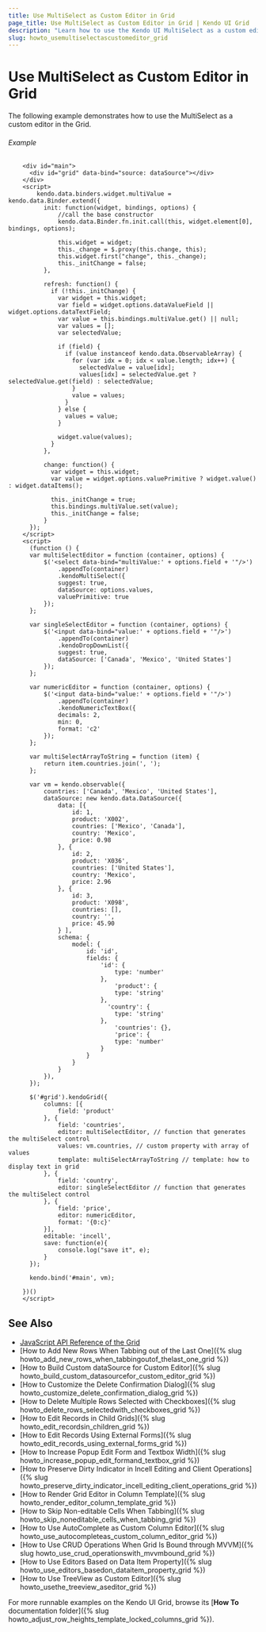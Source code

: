 ```yaml
---
title: Use MultiSelect as Custom Editor in Grid
page_title: Use MultiSelect as Custom Editor in Grid | Kendo UI Grid
description: "Learn how to use the Kendo UI MultiSelect as a custom editor in the Kendo UI Grid widget."
slug: howto_usemultiselectascustomeditor_grid
---
```


# Use MultiSelect as Custom Editor in Grid

The following example demonstrates how to use the MultiSelect as a custom editor in the Grid.

###### Example

```dojo
    <div id="main">
      <div id="grid" data-bind="source: dataSource"></div>
    </div>
    <script>
        kendo.data.binders.widget.multiValue = kendo.data.Binder.extend({
          init: function(widget, bindings, options) {
              //call the base constructor
              kendo.data.Binder.fn.init.call(this, widget.element[0], bindings, options);

              this.widget = widget;
              this._change = $.proxy(this.change, this);
              this.widget.first("change", this._change);
              this._initChange = false;
          },

          refresh: function() {
            if (!this._initChange) {
              var widget = this.widget;
              var field = widget.options.dataValueField || widget.options.dataTextField;
              var value = this.bindings.multiValue.get() || null;
              var values = [];
              var selectedValue;

              if (field) {
                if (value instanceof kendo.data.ObservableArray) {
                  for (var idx = 0; idx < value.length; idx++) {
                    selectedValue = value[idx];
                    values[idx] = selectedValue.get ? selectedValue.get(field) : selectedValue;
                  }
                  value = values;
                }
              } else {
                values = value;
              }

              widget.value(values);
            }
          },

          change: function() {
            var widget = this.widget;
            var value = widget.options.valuePrimitive ? widget.value() : widget.dataItems();

            this._initChange = true;
            this.bindings.multiValue.set(value);
            this._initChange = false;
          }
      });
    </script>
    <script>
      (function () {
      var multiSelectEditor = function (container, options) {
          $('<select data-bind="multiValue:' + options.field + '"/>')
              .appendTo(container)
              .kendoMultiSelect({
              suggest: true,
              dataSource: options.values,
              valuePrimitive: true
          });
      };

      var singleSelectEditor = function (container, options) {
          $('<input data-bind="value:' + options.field + '"/>')
              .appendTo(container)
              .kendoDropDownList({
              suggest: true,
              dataSource: ['Canada', 'Mexico', 'United States']
          });
      };

      var numericEditor = function (container, options) {
          $('<input data-bind="value:' + options.field + '"/>')
              .appendTo(container)
              .kendoNumericTextBox({
              decimals: 2,
              min: 0,
              format: 'c2'
          });
      };

      var multiSelectArrayToString = function (item) {
          return item.countries.join(', ');
      };

      var vm = kendo.observable({
          countries: ['Canada', 'Mexico', 'United States'],
          dataSource: new kendo.data.DataSource({
              data: [{
                  id: 1,
                  product: 'X002',
                  countries: ['Mexico', 'Canada'],
                  country: 'Mexico',
                  price: 0.98
              }, {
                  id: 2,
                  product: 'X036',
                  countries: ['United States'],
                  country: 'Mexico',
                  price: 2.96
              }, {
                  id: 3,
                  product: 'X098',
                  countries: [],
                  country: '',
                  price: 45.90
              } ],
              schema: {
                  model: {
                      id: 'id',
                      fields: {
                          'id': {
                              type: 'number'
                          },
                              'product': {
                              type: 'string'
                          },
                            'country': {
                              type: 'string'
                          },
                              'countries': {},
                              'price': {
                              type: 'number'
                          }
                      }
                  }
              }
          }),
      });

      $('#grid').kendoGrid({
          columns: [{
              field: 'product'
          }, {
              field: 'countries',
              editor: multiSelectEditor, // function that generates the multiSelect control
              values: vm.countries, // custom property with array of values
              template: multiSelectArrayToString // template: how to display text in grid
          }, {
              field: 'country',
              editor: singleSelectEditor // function that generates the multiSelect control
          }, {
              field: 'price',
              editor: numericEditor,
              format: '{0:c}'
          }],
          editable: 'incell',
          save: function(e){
              console.log("save it", e);
          }
      });

      kendo.bind('#main', vm);

    })()
    </script>
```

## See Also

* [JavaScript API Reference of the Grid](/api/javascript/ui/grid)
* [How to Add New Rows When Tabbing out of the Last One]({% slug howto_add_new_rows_when_tabbingoutof_thelast_one_grid %})
* [How to Build Custom dataSource for Custom Editor]({% slug howto_build_custom_datasourcefor_custom_editor_grid %})
* [How to Customize the Delete Confirmation Dialog]({% slug howto_customize_delete_confirmation_dialog_grid %})
* [How to Delete Multiple Rows Selected with Checkboxes]({% slug howto_delete_rows_selectedwith_checkboxes_grid %})
* [How to Edit Records in Child Grids]({% slug howto_edit_recordsin_children_grid %})
* [How to Edit Records Using External Forms]({% slug howto_edit_records_using_external_forms_grid %})
* [How to Increase Popup Edit Form and Textbox Width]({% slug howto_increase_popup_edit_formand_textbox_grid %})
* [How to Preserve Dirty Indicator in Incell Editing and Client Operations]({% slug howto_preserve_dirty_indicator_incell_editing_client_operations_grid %})
* [How to Render Grid Editor in Column Template]({% slug howto_render_editor_column_template_grid %})
* [How to Skip Non-editable Cells When Tabbing]({% slug howto_skip_noneditable_cells_when_tabbing_grid %})
* [How to Use AutoComplete as Custom Column Editor]({% slug howto_use_autocompleteas_custom_column_editor_grid %})
* [How to Use CRUD Operations When Grid Is Bound through MVVM]({% slug howto_use_crud_operationswith_mvvmbound_grid %})
* [How to Use Editors Based on Data Item Property]({% slug howto_use_editors_basedon_dataitem_property_grid %})
* [How to Use TreeView as Custom Editor]({% slug howto_usethe_treeview_aseditor_grid %})

For more runnable examples on the Kendo UI Grid, browse its [**How To** documentation folder]({% slug howto_adjust_row_heights_template_locked_columns_grid %}).
